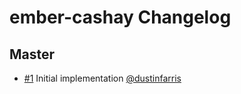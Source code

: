 # ember-cashay Changelog


## Master

- [#1](https://github.com/dustinfarris/ember-cashay/pull/1)
  Initial implementation
  [@dustinfarris](https://github.com/dustinfarris)
